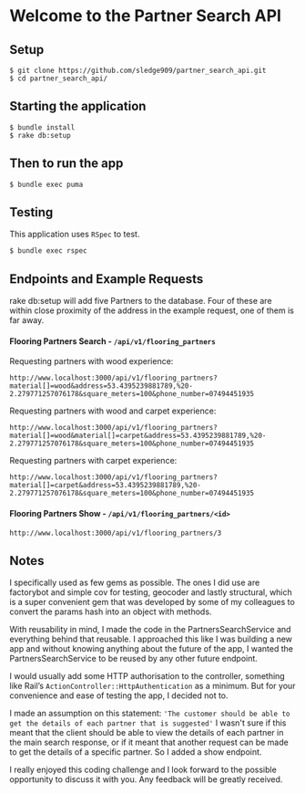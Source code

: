 # Welcome to the Partner Search API

## Setup

    $ git clone https://github.com/sledge909/partner_search_api.git
    $ cd partner_search_api/

## Starting the application

    $ bundle install
    $ rake db:setup

## Then to run the app

    $ bundle exec puma

## Testing

This application uses `RSpec` to test.

    $ bundle exec rspec

## Endpoints and Example Requests

rake db:setup will add five Partners to the database. Four of these are within close proximity of the address in the example request, one of them is far away.

#### Flooring Partners Search - `/api/v1/flooring_partners`

Requesting partners with wood experience:
```
http://www.localhost:3000/api/v1/flooring_partners?material[]=wood&address=53.4395239881789,%20-2.279771257076178&square_meters=100&phone_number=07494451935
```
Requesting partners with wood and carpet experience:
```
http://www.localhost:3000/api/v1/flooring_partners?material[]=wood&material[]=carpet&address=53.4395239881789,%20-2.279771257076178&square_meters=100&phone_number=07494451935
```
Requesting partners with carpet experience:
```
http://www.localhost:3000/api/v1/flooring_partners?material[]=carpet&address=53.4395239881789,%20-2.279771257076178&square_meters=100&phone_number=07494451935
```

#### Flooring Partners Show - `/api/v1/flooring_partners/<id>`
```
http://www.localhost:3000/api/v1/flooring_partners/3
```

## Notes

I specifically used as few gems as possible. The ones I did use are factorybot and simple cov for testing, geocoder and lastly structural, which is a super convenient gem that was developed by some of my colleagues to convert the params hash into an object with methods.

With reusability in mind, I made the code in the PartnersSearchService and everything behind that reusable. I approached this like I was building a new app and without knowing anything about the future of the app, I wanted the PartnersSearchService to be reused by any other future endpoint.

I would usually add some HTTP authorisation to the controller, something like Rail’s `ActionController::HttpAuthentication` as a minimum. But for your convenience and ease of testing the app, I decided not to.

I made an assumption on this statement: `'The customer should be able to get the details of each partner that is suggested'`
I wasn't sure if this meant that the client should be able to view the details of each partner in the main search response, or if it meant that another request can be made to get the details of a specific partner. So I added a show endpoint.

I really enjoyed this coding challenge and I look forward to the possible opportunity to discuss it with you. Any feedback will be greatly received.
